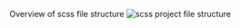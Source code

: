 Overview of scss file structure
![scss project file structure](https://user-images.githubusercontent.com/87656238/175018806-01f9bb87-28d3-4208-a7c0-e984cb6c4ac5.JPG)
